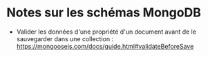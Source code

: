 # Notes sur les schémas MongoDB
- Valider les données d'une propriété d'un document avant de le sauvegarder dans une collection : https://mongoosejs.com/docs/guide.html#validateBeforeSave
